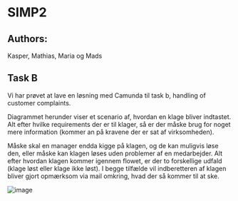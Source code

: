# SIMP2

## Authors:

Kasper, Mathias, Maria og Mads

## Task B

Vi har prøvet at lave en løsning med Camunda til task b, handling of customer complaints.

Diagrammet herunder viser et scenario af, hvordan en klage bliver indtastet. Alt efter hvilke requirements der er til
klager, så er der måske brug for noget mere information (kommer an på kravene der er sat af virksomheden).

Måske skal en manager endda kigge på klagen, og de kan muligvis løse den, eller måske kan klagen løses uden problemer
af en medarbejder. Alt efter hvordan klagen kommer igennem flowet, er der to forskellige udfald (klage løst eller klage
ikke løst). I begge tilfælde vil indberetteren af klagen bliver gjort opmærksom via mail omkring, hvad der så kommer til
at ske.

![image](https://github.com/mads-XD-kristensen/SIMP2/assets/56347572/66eddb44-e0e3-4302-9607-ea8da3f85212)
